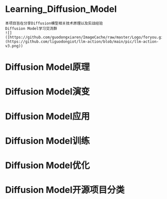 # Learning_Diffusion_Model
    本项目旨在分享Diffusion模型相关技术原理以及实战经验
    Diffusion Model学习交流群
    ![]([https://github.com/guodongxiaren/ImageCache/raw/master/Logo/foryou.gif](https://github.com/liguodongiot/llm-action/blob/main/pic/llm-action-v3.png))

# Diffusion Model原理


# Diffusion Model演变


# Diffusion Model应用


# Diffusion Model训练


# Diffusion Model优化


# Diffusion Model开源项目分类

